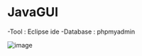 # JavaGUI
-Tool : Eclipse ide
-Database : phpmyadmin

![image](https://github.com/Zm1thDev/JavaGUI/assets/139777730/e1814606-0329-4c89-8fbb-49146cdd5914)
